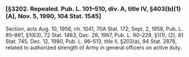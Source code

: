 ### [§3202. Repealed. Pub. L. 101–510, div. A, title IV, §403(b)(1)(A), Nov. 5, 1990, 104 Stat. 1545] ###

Section, acts Aug. 10, 1956, ch. 1041, 70A Stat. 172; Sept. 2, 1958, Pub. L. 85–861, §1(63), 72 Stat. 1463; Dec. 28, 1967, Pub. L. 90–228, §1(1), (2), 81 Stat. 745; Dec. 12, 1980, Pub. L. 96–513, title II, §203(a), 94 Stat. 2878, related to authorized strength of Army in general officers on active duty.